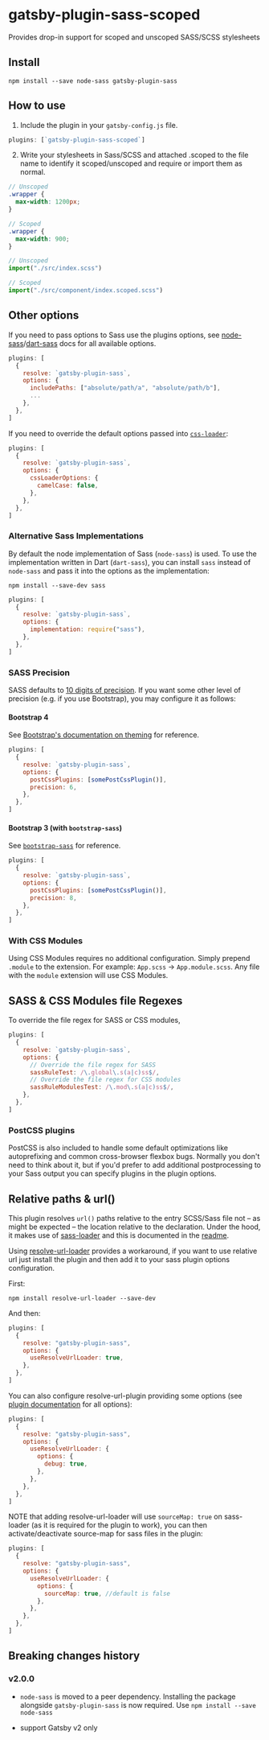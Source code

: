 # gatsby-plugin-sass-scoped

Provides drop-in support for scoped and unscoped SASS/SCSS stylesheets

## Install

`npm install --save node-sass gatsby-plugin-sass`

## How to use

1. Include the plugin in your `gatsby-config.js` file.

```javascript:title=gatsby-config.js
plugins: [`gatsby-plugin-sass-scoped`]
```

2. Write your stylesheets in Sass/SCSS and attached .scoped to the file name to identify it scoped/unscoped and require or import them as normal.

```scss:title=src/index.scss
// Unscoped
.wrapper {
  max-width: 1200px;
}
```

```scss:title=src/component/index.scoped.scss
// Scoped
.wrapper {
  max-width: 900;
}
```

```javascript:title=gatsby-browser.js
// Unscoped
import("./src/index.scss")
```

```javascript:title=gatsby-browser.js
// Scoped
import("./src/component/index.scoped.scss")
```

## Other options

If you need to pass options to Sass use the plugins options, see [node-sass](https://github.com/sass/node-sass)/[dart-sass](https://github.com/sass/dart-sass) docs
for all available options.

```javascript:title=gatsby-config.js
plugins: [
  {
    resolve: `gatsby-plugin-sass`,
    options: {
      includePaths: ["absolute/path/a", "absolute/path/b"],
      ...
    },
  },
]
```

If you need to override the default options passed into [`css-loader`](https://github.com/webpack-contrib/css-loader):

```javascript:title=gatsby-config.js
plugins: [
  {
    resolve: `gatsby-plugin-sass`,
    options: {
      cssLoaderOptions: {
        camelCase: false,
      },
    },
  },
]
```

### Alternative Sass Implementations

By default the node implementation of Sass (`node-sass`) is used. To use the implementation written in Dart (`dart-sass`), you can install `sass` instead of `node-sass` and pass it into the options as the implementation:

```shell
npm install --save-dev sass
```

```javascript:title=gatsby-config.js
plugins: [
  {
    resolve: `gatsby-plugin-sass`,
    options: {
      implementation: require("sass"),
    },
  },
]
```

### SASS Precision

SASS defaults to [10 digits of precision](https://github.com/sass/sass/pull/2297). If you want some other level of precision (e.g. if you use Bootstrap), you may configure it as follows:

#### Bootstrap 4

See [Bootstrap's documentation on theming](https://github.com/twbs/bootstrap/blob/master/site/content/docs/4.3/getting-started/theming.md#sass) for reference.

```javascript:title=gatsby-config.js
plugins: [
  {
    resolve: `gatsby-plugin-sass`,
    options: {
      postCssPlugins: [somePostCssPlugin()],
      precision: 6,
    },
  },
]
```

#### Bootstrap 3 (with `bootstrap-sass`)

See [`bootstrap-sass`](https://github.com/twbs/bootstrap-sass/blob/master/README.md#sass-number-precision) for reference.

```javascript:title=gatsby-config.js
plugins: [
  {
    resolve: `gatsby-plugin-sass`,
    options: {
      postCssPlugins: [somePostCssPlugin()],
      precision: 8,
    },
  },
]
```

### With CSS Modules

Using CSS Modules requires no additional configuration. Simply prepend `.module` to the extension. For example: `App.scss` -> `App.module.scss`.
Any file with the `module` extension will use CSS Modules.

## SASS & CSS Modules file Regexes

To override the file regex for SASS or CSS modules,

```javascript:title=gatsby-config.js
plugins: [
  {
    resolve: `gatsby-plugin-sass`,
    options: {
      // Override the file regex for SASS
      sassRuleTest: /\.global\.s(a|c)ss$/,
      // Override the file regex for CSS modules
      sassRuleModulesTest: /\.mod\.s(a|c)ss$/,
    },
  },
]
```

### PostCSS plugins

PostCSS is also included to handle some default optimizations like autoprefixing
and common cross-browser flexbox bugs. Normally you don't need to think about it, but if
you'd prefer to add additional postprocessing to your Sass output you can specify plugins
in the plugin options.

## Relative paths & url()

This plugin resolves `url()` paths relative to the entry SCSS/Sass file not – as might be expected – the location relative to the declaration. Under the hood, it makes use of [sass-loader](https://github.com/webpack-contrib/sass-loader/blob/master/README.md#problems-with-url) and this is documented in the [readme](https://github.com/webpack-contrib/sass-loader/blob/master/README.md#problems-with-url).

Using [resolve-url-loader](https://github.com/bholloway/resolve-url-loader) provides a workaround, if you want to use relative url just install the plugin and then add it to your sass plugin options configuration.

First:

```shell
npm install resolve-url-loader --save-dev
```

And then:

```javascript:title=gatsby-config.js
plugins: [
  {
    resolve: "gatsby-plugin-sass",
    options: {
      useResolveUrlLoader: true,
    },
  },
]
```

You can also configure resolve-url-plugin providing some options (see [plugin documentation](https://github.com/bholloway/resolve-url-loader) for all options):

```javascript:title=gatsby-config.js
plugins: [
  {
    resolve: "gatsby-plugin-sass",
    options: {
      useResolveUrlLoader: {
        options: {
          debug: true,
        },
      },
    },
  },
]
```

NOTE that adding resolve-url-loader will use `sourceMap: true` on sass-loader (as it is required for the plugin to work), you can then activate/deactivate source-map for sass files in the plugin:

```javascript:title=gatsby-config.js
plugins: [
  {
    resolve: "gatsby-plugin-sass",
    options: {
      useResolveUrlLoader: {
        options: {
          sourceMap: true, //default is false
        },
      },
    },
  },
]
```

## Breaking changes history

<!-- Please keep the breaking changes list ordered with the newest change at the top -->

### v2.0.0

- `node-sass` is moved to a peer dependency. Installing the package
  alongside `gatsby-plugin-sass` is now required. Use `npm install --save node-sass`

- support Gatsby v2 only
